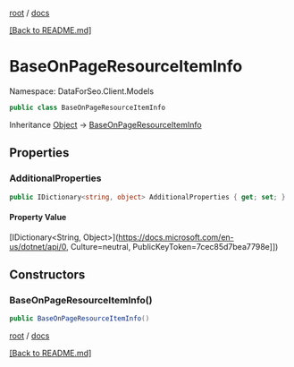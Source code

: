 [root](./../ "root") / [docs](./ "docs")

[[Back to README.md]](./../README.md "[Back to README.md]")

# BaseOnPageResourceItemInfo

Namespace: DataForSeo.Client.Models

```csharp
public class BaseOnPageResourceItemInfo
```

Inheritance [Object](https://docs.microsoft.com/en-us/dotnet/api/Object) → [BaseOnPageResourceItemInfo](./BaseOnPageResourceItemInfo.md)

## Properties

### **AdditionalProperties**

```csharp
public IDictionary<string, object> AdditionalProperties { get; set; }
```

#### Property Value

[IDictionary&lt;String, Object&gt;](https://docs.microsoft.com/en-us/dotnet/api/0, Culture=neutral, PublicKeyToken=7cec85d7bea7798e]])<br>

## Constructors

### **BaseOnPageResourceItemInfo()**

```csharp
public BaseOnPageResourceItemInfo()
```

[root](./../ "root") / [docs](./ "docs")

[[Back to README.md]](./../README.md "[Back to README.md]")